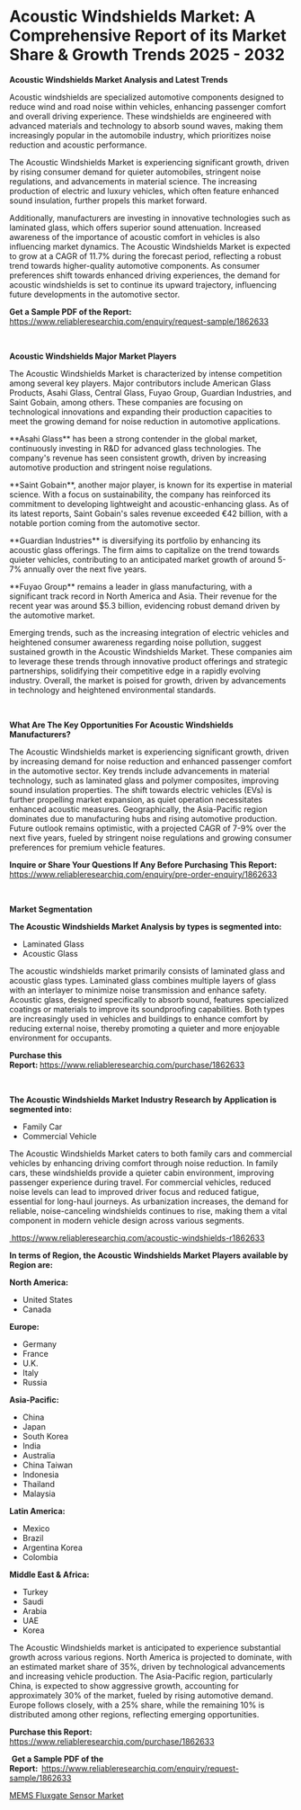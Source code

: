 <p><h1>Acoustic Windshields Market: A Comprehensive Report of its Market Share & Growth Trends 2025 - 2032</h1></p><p><strong>Acoustic Windshields Market Analysis and Latest Trends</strong></p>
<p><p>Acoustic windshields are specialized automotive components designed to reduce wind and road noise within vehicles, enhancing passenger comfort and overall driving experience. These windshields are engineered with advanced materials and technology to absorb sound waves, making them increasingly popular in the automobile industry, which prioritizes noise reduction and acoustic performance.</p><p>The Acoustic Windshields Market is experiencing significant growth, driven by rising consumer demand for quieter automobiles, stringent noise regulations, and advancements in material science. The increasing production of electric and luxury vehicles, which often feature enhanced sound insulation, further propels this market forward. </p><p>Additionally, manufacturers are investing in innovative technologies such as laminated glass, which offers superior sound attenuation. Increased awareness of the importance of acoustic comfort in vehicles is also influencing market dynamics. The Acoustic Windshields Market is expected to grow at a CAGR of 11.7% during the forecast period, reflecting a robust trend towards higher-quality automotive components. As consumer preferences shift towards enhanced driving experiences, the demand for acoustic windshields is set to continue its upward trajectory, influencing future developments in the automotive sector.</p></p>
<p><strong>Get a Sample PDF of the Report:&nbsp;</strong> <a href="https://www.reliableresearchiq.com/enquiry/request-sample/1862633?utm_campaign=3046&utm_medium=2&utm_source=Github&utm_content=ia&utm_term=30032025&utm_id=acoustic-windshields">https://www.reliableresearchiq.com/enquiry/request-sample/1862633</a></p>
<p>&nbsp;</p>
<p><strong>Acoustic Windshields Major Market Players</strong></p>
<p><p>The Acoustic Windshields Market is characterized by intense competition among several key players. Major contributors include American Glass Products, Asahi Glass, Central Glass, Fuyao Group, Guardian Industries, and Saint Gobain, among others. These companies are focusing on technological innovations and expanding their production capacities to meet the growing demand for noise reduction in automotive applications.</p><p>**Asahi Glass** has been a strong contender in the global market, continuously investing in R&D for advanced glass technologies. The company's revenue has seen consistent growth, driven by increasing automotive production and stringent noise regulations.</p><p>**Saint Gobain**, another major player, is known for its expertise in material science. With a focus on sustainability, the company has reinforced its commitment to developing lightweight and acoustic-enhancing glass. As of its latest reports, Saint Gobain's sales revenue exceeded €42 billion, with a notable portion coming from the automotive sector.</p><p>**Guardian Industries** is diversifying its portfolio by enhancing its acoustic glass offerings. The firm aims to capitalize on the trend towards quieter vehicles, contributing to an anticipated market growth of around 5-7% annually over the next five years.</p><p>**Fuyao Group** remains a leader in glass manufacturing, with a significant track record in North America and Asia. Their revenue for the recent year was around $5.3 billion, evidencing robust demand driven by the automotive market.</p><p>Emerging trends, such as the increasing integration of electric vehicles and heightened consumer awareness regarding noise pollution, suggest sustained growth in the Acoustic Windshields Market. These companies aim to leverage these trends through innovative product offerings and strategic partnerships, solidifying their competitive edge in a rapidly evolving industry. Overall, the market is poised for growth, driven by advancements in technology and heightened environmental standards.</p></p>
<p>&nbsp;</p>
<p><strong>What Are The Key Opportunities For Acoustic Windshields Manufacturers?</strong></p>
<p><p>The Acoustic Windshields market is experiencing significant growth, driven by increasing demand for noise reduction and enhanced passenger comfort in the automotive sector. Key trends include advancements in material technology, such as laminated glass and polymer composites, improving sound insulation properties. The shift towards electric vehicles (EVs) is further propelling market expansion, as quiet operation necessitates enhanced acoustic measures. Geographically, the Asia-Pacific region dominates due to manufacturing hubs and rising automotive production. Future outlook remains optimistic, with a projected CAGR of 7-9% over the next five years, fueled by stringent noise regulations and growing consumer preferences for premium vehicle features.</p></p>
<p><strong>Inquire or Share Your Questions If Any Before Purchasing This Report:</strong> <a href="https://www.reliableresearchiq.com/enquiry/pre-order-enquiry/1862633?utm_campaign=3046&utm_medium=2&utm_source=Github&utm_content=ia&utm_term=30032025&utm_id=acoustic-windshields">https://www.reliableresearchiq.com/enquiry/pre-order-enquiry/1862633</a></p>
<p>&nbsp;</p>
<p><strong>Market Segmentation</strong></p>
<p><strong>The Acoustic Windshields Market Analysis by types is segmented into:</strong></p>
<p><ul><li>Laminated Glass</li><li>Acoustic Glass</li></ul></p>
<p><p>The acoustic windshields market primarily consists of laminated glass and acoustic glass types. Laminated glass combines multiple layers of glass with an interlayer to minimize noise transmission and enhance safety. Acoustic glass, designed specifically to absorb sound, features specialized coatings or materials to improve its soundproofing capabilities. Both types are increasingly used in vehicles and buildings to enhance comfort by reducing external noise, thereby promoting a quieter and more enjoyable environment for occupants.</p></p>
<p><strong>Purchase this Report:&nbsp;</strong><a href="https://www.reliableresearchiq.com/purchase/1862633?utm_campaign=3046&utm_medium=2&utm_source=Github&utm_content=ia&utm_term=30032025&utm_id=acoustic-windshields">https://www.reliableresearchiq.com/purchase/1862633</a></p>
<p>&nbsp;</p>
<p><strong>The Acoustic Windshields Market Industry Research by Application is segmented into:</strong></p>
<p><ul><li>Family Car</li><li>Commercial Vehicle</li></ul></p>
<p><p>The Acoustic Windshields Market caters to both family cars and commercial vehicles by enhancing driving comfort through noise reduction. In family cars, these windshields provide a quieter cabin environment, improving passenger experience during travel. For commercial vehicles, reduced noise levels can lead to improved driver focus and reduced fatigue, essential for long-haul journeys. As urbanization increases, the demand for reliable, noise-canceling windshields continues to rise, making them a vital component in modern vehicle design across various segments.</p></p>
<p><a href="https://www.reliableresearchiq.com/acoustic-windshields-r1862633?utm_campaign=3046&utm_medium=2&utm_source=Github&utm_content=ia&utm_term=30032025&utm_id=acoustic-windshields">&nbsp;https://www.reliableresearchiq.com/acoustic-windshields-r1862633</a></p>
<p><strong>In terms of Region, the Acoustic Windshields Market Players available by Region are:</strong></p>
<p>
    <p> <strong> North America: </strong>
        <ul>
            <li>United States</li>
            <li>Canada</li>
        </ul>
        </p> 
    <p> <strong> Europe: </strong>
        <ul>
            <li>Germany</li>
            <li>France</li>
            <li>U.K.</li>
            <li>Italy</li>
            <li>Russia</li>
        </ul>
        </p> 
    <p> <strong> Asia-Pacific: </strong>
        <ul>
            <li>China</li>
            <li>Japan</li>
            <li>South Korea</li>
            <li>India</li>
            <li>Australia</li>
            <li>China Taiwan</li>
            <li>Indonesia</li>
            <li>Thailand</li>
            <li>Malaysia</li>
        </ul>
        </p> 
    <p> <strong> Latin America: </strong>
        <ul>
            <li>Mexico</li>
            <li>Brazil</li>
            <li>Argentina Korea</li>
            <li>Colombia</li>
        </ul>
        </p> 
    <p> <strong> Middle East & Africa: </strong>
        <ul>
            <li>Turkey</li>
            <li>Saudi</li>
            <li>Arabia</li>
            <li>UAE</li>
            <li>Korea</li>
        </ul>
    </p>
    </p>
<p><p>The Acoustic Windshields market is anticipated to experience substantial growth across various regions. North America is projected to dominate, with an estimated market share of 35%, driven by technological advancements and increasing vehicle production. The Asia-Pacific region, particularly China, is expected to show aggressive growth, accounting for approximately 30% of the market, fueled by rising automotive demand. Europe follows closely, with a 25% share, while the remaining 10% is distributed among other regions, reflecting emerging opportunities.</p></p>
<p><strong>Purchase this Report: </strong><a href="https://www.reliableresearchiq.com/purchase/1862633?utm_campaign=3046&utm_medium=2&utm_source=Github&utm_content=ia&utm_term=30032025&utm_id=acoustic-windshields">https://www.reliableresearchiq.com/purchase/1862633</a></p>
<p>&nbsp;<strong>Get a Sample PDF of the Report:&nbsp;&nbsp;</strong><a href="https://www.reliableresearchiq.com/enquiry/request-sample/1862633?utm_campaign=3046&utm_medium=2&utm_source=Github&utm_content=ia&utm_term=30032025&utm_id=acoustic-windshields">https://www.reliableresearchiq.com/enquiry/request-sample/1862633</a></p>
<p><strong></strong></p>
<p><p><a href="https://github.com/momossidram/Market-Research-Report-List-1/blob/main/mems-fluxgate-sensor-market.md?utm_campaign=3046&utm_medium=2&utm_source=Github&utm_content=ia&utm_term=30032025&utm_id=acoustic-windshields">MEMS Fluxgate Sensor Market</a></p></p>